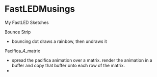 # FastLEDMusings
 My FastLED Sketches

Bounce Strip
 - bouncing dot draws a rainbow, then undraws it

Pacifica_4_matrix
 - spread the pacifica animation over a matrix.  render the animation in a buffer and copy that buffer onto each row of the matrix.
 - 
